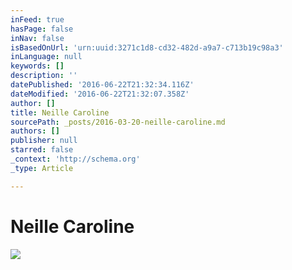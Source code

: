 ```yaml
---
inFeed: true
hasPage: false
inNav: false
isBasedOnUrl: 'urn:uuid:3271c1d8-cd32-482d-a9a7-c713b19c98a3'
inLanguage: null
keywords: []
description: ''
datePublished: '2016-06-22T21:32:34.116Z'
dateModified: '2016-06-22T21:32:07.358Z'
author: []
title: Neille Caroline
sourcePath: _posts/2016-03-20-neille-caroline.md
authors: []
publisher: null
starred: false
_context: 'http://schema.org'
_type: Article

---
```

# Neille Caroline
![](https://the-grid-user-content.s3-us-west-2.amazonaws.com/d6c6bf24-f537-491e-9b93-33995b66112f.jpg)